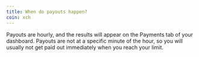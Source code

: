 ```yaml
---
title: When do payouts happen?
coin: xch
---
```


Payouts are hourly, and the results will appear on the Payments tab of your dashboard. Payouts are not at a specific minute of the hour, so you will usually not get paid out immediately when you reach your limit.
